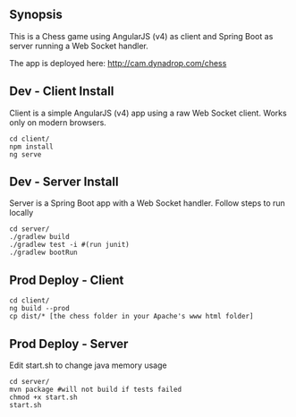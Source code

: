 ## Synopsis

This is a Chess game using AngularJS (v4) as client and Spring Boot as server running a Web Socket handler.

The app is deployed here: http://cam.dynadrop.com/chess

## Dev - Client Install
Client is a simple AngularJS (v4) app using a raw Web Socket client. Works only on modern browsers.
```
cd client/
npm install
ng serve
```

## Dev - Server Install
Server is a Spring Boot app with a Web Socket handler.
Follow steps to run locally
```
cd server/
./gradlew build
./gradlew test -i #(run junit)
./gradlew bootRun
```

## Prod Deploy - Client
```
cd client/
ng build --prod
cp dist/* [the chess folder in your Apache's www html folder]
```

## Prod Deploy - Server
Edit start.sh to change java memory usage
```
cd server/
mvn package #will not build if tests failed
chmod +x start.sh
start.sh
```
